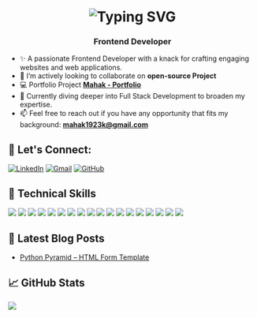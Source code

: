 <h1 align='center'>
<img src="https://readme-typing-svg.demolab.com?font=Fira+Code&weight=600&size=22&pause=1000&color=3F00F7&random=false&width=535&lines=%E2%9C%A8+Hey%2C+I'm+Mahak.+You+are+Welcome!+%F0%9F%8C%9F" alt="Typing SVG" />
</h1>

<h3 align='center'>
  Frontend Developer
</h3>

- ✨ A passionate Frontend Developer with a knack for crafting engaging websites and web applications.
- 🔎 I’m actively looking to collaborate on **open-source Project**
- 💻 Portfolio Project **[Mahak - Portfolio](https://mahak.netlify.app/)**
- 🌱 Currently diving deeper into Full Stack Development to broaden my expertise.
- 📫 Feel free to reach out if you have any opportunity that fits my background: **mahak1923k@gmail.com**

## 🔰 Let's Connect:

[![LinkedIn](https://img.shields.io/badge/LinkedIn-0A66C2?style=for-the-badge&logo=linkedin&logoColor=white)](https://www.linkedin.com/in/mahak-k-100971232/)  [![Gmail](https://img.shields.io/badge/Gmail-D14836?style=for-the-badge&logo=gmail&logoColor=white)](mailto:mahak1923k@gmail.com)  [![GitHub](https://img.shields.io/badge/GitHub-181717?style=for-the-badge&logo=github&logoColor=white)](https://github.com/mahak-23)  
  
## 💼 Technical Skills

<img src='https://img.shields.io/badge/-Python-003B57?style=for-the-badge&logo=Python&logoColor=white'> <img src='https://img.shields.io/badge/-React-61DAFB?style=for-the-badge&logo=React&logoColor=black'> <img src='https://img.shields.io/badge/-Redux-764ABC?style=for-the-badge&logo=Redux&logoColor=white'> <img src='https://img.shields.io/badge/-Redux%20Toolkit-764ABC?style=for-the-badge&logo=Redux&logoColor=white'> <img src='https://img.shields.io/badge/-JavaScript-F7DF1E?style=for-the-badge&logo=JavaScript&logoColor=black'> <img src='https://img.shields.io/badge/-HTML5-E34F26?style=for-the-badge&logo=HTML5&logoColor=white'> <img src='https://img.shields.io/badge/-CSS3-1572B6?style=for-the-badge&logo=CSS3&logoColor=white'> <img src='https://img.shields.io/badge/-Bootstrap-7952B3?style=for-the-badge&logo=Bootstrap&logoColor=white'> <img src='https://img.shields.io/badge/-TailwindCSS-06B6D4?style=for-the-badge&logo=tailwindcss&logoColor=white'> <img src='https://img.shields.io/badge/-Parcel-CB3837?style=for-the-badge&logo=Parcel&logoColor=white'> <img src='https://img.shields.io/badge/-Postman-FF6C37?style=for-the-badge&logo=Postman&logoColor=white'> <img src='https://img.shields.io/badge/-SQL-003B57?style=for-the-badge&logo=MySQL&logoColor=white'> <img src='https://img.shields.io/badge/-MongoDb-003B57?style=for-the-badge&logo=MongoDB&logoColor=white'> <img src='https://img.shields.io/badge/-Figma-F24E1E?style=for-the-badge&logo=Figma&logoColor=white'> <img src='https://img.shields.io/badge/-NPM-CB3837?style=for-the-badge&logo=NPM&logoColor=white'> <img src='https://img.shields.io/badge/-Netlify-00C7B7?style=for-the-badge&logo=netlify&logoColor=white'> <img src='https://img.shields.io/badge/-Git-F05032?style=for-the-badge&logo=Git&logoColor=white'> <img src='https://img.shields.io/badge/-GitHub-181717?style=for-the-badge&logo=GitHub&logoColor=white'>

## 📝 Latest Blog Posts
- [Python Pyramid – HTML Form Template](https://www.geeksforgeeks.org/python-pyramid-html-form-template)
  
## 📈 GitHub Stats 
<p align='start'>
<!--- <img src='https://github-readme-streak-stats.herokuapp.com/?user=mahak-23&theme=radical'> --->
<img src='https://github-readme-stats.vercel.app/api/top-langs/?username=mahak-23&layout=compact&theme=radical'>
</p>
